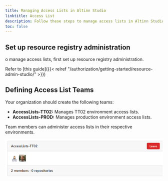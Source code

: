 ```yaml
---
title: Managing Access Lists in Altinn Studio
linktitle: Access List
description: Follow these steps to manage access lists in Altinn Studio for your organization.
toc: false
---
```


## Set up resource registry administration

o manage access lists, first set up resource registry administration.

Refer to [this guide]({{< relref "/authorization/getting-started/resource-admin-studio/" >}})

## Defining Access List Teams

Your organization should create the following teams:

- **AccessLists-TT02:** Manages TT02 environment access lists.
- **AccessLists-PROD:** Manages production environment access lists.

Team members can administer access lists in their respective environments.

![Groups](groups.png)
